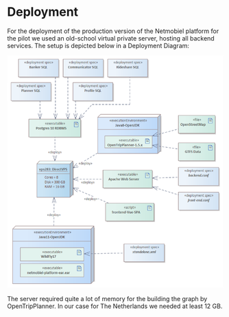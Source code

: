 # Deployment
For the deployment of the production version of the Netmobiel platform for the pilot we used an old-school virtual private server, hosting all backend services. The setup is depicted below in a Deployment Diagram:

![Netmobiel Production Deployment](Netmobiel-Production-Deployment.png)

The server required quite a lot of memory for the building the graph by OpenTripPlanner. In our case for The Netherlands we needed at least 12 GB.

